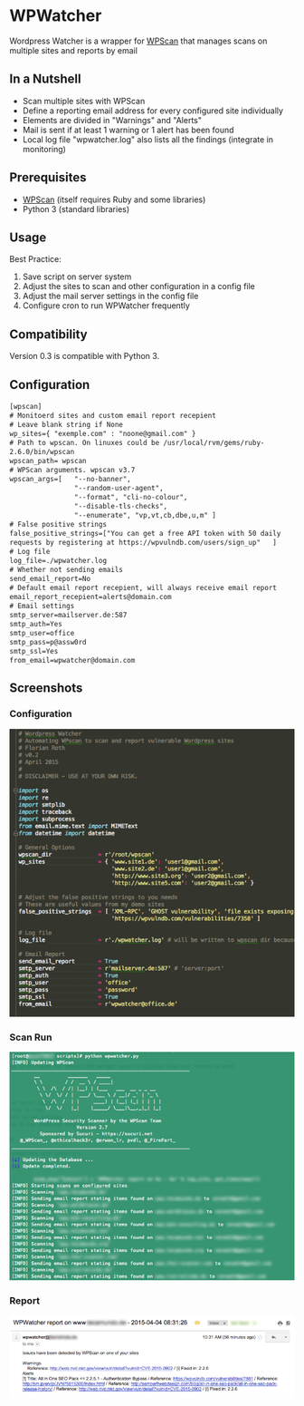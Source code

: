 # WPWatcher
Wordpress Watcher is a wrapper for [WPScan](http://wpscan.org/) that manages scans on multiple sites and reports by email

## In a Nutshell

  - Scan multiple sites with WPScan
  - Define a reporting email address for every configured site individually
  - Elements are divided in "Warnings" and "Alerts"
  - Mail is sent if at least 1 warning or 1 alert has been found
  - Local log file "wpwatcher.log" also lists all the findings (integrate in monitoring)

## Prerequisites 

  - [WPScan](http://wpscan.org/) (itself requires Ruby and some libraries)
  - Python 3 (standard libraries)

## Usage

Best Practice:
  1. Save script on server system
  2. Adjust the sites to scan and other configuration in a config file
  3. Adjust the mail server settings in the config file
  4. Configure cron to run WPWatcher frequently

## Compatibility

Version 0.3 is compatible with Python 3.

## Configuration

    [wpscan]
    # Monitoerd sites and custom email report recepient
    # Leave blank string if None
    wp_sites={ "exemple.com" : "noone@gmail.com" }
    # Path to wpscan. On linuxes could be /usr/local/rvm/gems/ruby-2.6.0/bin/wpscan
    wpscan_path= wpscan
    # WPScan arguments. wpscan v3.7
    wpscan_args=[   "--no-banner", 
                    "--random-user-agent", 
                    "--format", "cli-no-colour",
                    "--disable-tls-checks",
                    "--enumerate", "vp,vt,cb,dbe,u,m" ]
    # False positive strings
    false_positive_strings=["You can get a free API token with 50 daily requests by registering at https://wpvulndb.com/users/sign_up"   ]
    # Log file
    log_file=./wpwatcher.log
    # Whether not sending emails
    send_email_report=No
    # Default email report recepient, will always receive email report
    email_report_recepient=alerts@domain.com
    # Email settings
    smtp_server=mailserver.de:587
    smtp_auth=Yes
    smtp_user=office
    smtp_pass=p@assw0rd
    smtp_ssl=Yes
    from_email=wpwatcher@domain.com


## Screenshots

### Configuration

![WPWatcher Configuration](/screens/wpwatcher-config.png "WPWacther Config")

### Scan Run

![WPWatcher Screenshot](/screens/wpwatcher.png "WPWatcher Run")

### Report

![WPWatcher Report](/screens/wpwatcher-report.png "WPWatcher Report")
